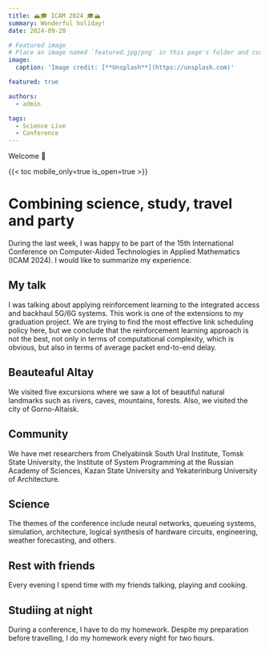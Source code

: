 ```yaml
---
title: 🏔️🎓 ICAM 2024 🎓🏔️
summary: Wonderful holiday!
date: 2024-09-20

# Featured image
# Place an image named `featured.jpg/png` in this page's folder and customize its options here.
image:
  caption: 'Image credit: [**Unsplash**](https://unsplash.com)'

featured: true 

authors:
  - admin

tags:
  - Science Live
  - Conference
---
```


Welcome 👋

{{< toc mobile_only=true is_open=true >}}

# Combining science, study, travel and party

During the last week, I was happy to be part of the 15th International Conference on Computer-Aided Technologies in Applied Mathematics (ICAM 2024). I would like to summarize my experience.

## My talk

I was talking about applying reinforcement learning to the integrated access and backhaul 5G/6G systems. This work is one of the extensions to my graduation project. We are trying to find the most effective link scheduling policy here, but we conclude that the reinforcement learning approach is not the best, not only in terms of computational complexity, which is obvious, but also in terms of average packet end-to-end delay.

## Beauteaful Altay

We visited five excursions where we saw a lot of beautiful natural landmarks such as rivers, caves, mountains, forests. Also, we visited the city of Gorno-Altaisk.

## Community

We have met researchers from Chelyabinsk South Ural Institute, Tomsk State University, the Institute of System Programming at the Russian Academy of Sciences, Kazan State University and Yekaterinburg University of Architecture.

## Science 

The themes of the conference include neural networks, queueing systems, simulation, architecture, logical synthesis of hardware circuits, engineering, weather forecasting, and others.

## Rest with friends

Every evening I spend time with my friends talking, playing and cooking. 

## Studiing at night

During a conference, I have to do my homework. Despite my preparation before travelling, I do my homework every night for two hours. 
